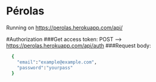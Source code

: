 # Pérolas
Running on https://perolas.herokuapp.com/api/

#Authorization
###Get access token:
POST --> https://perolas.herokuapp.com/api/auth
###Request body: 
```sh
  {
    "email":"example@example.com",
    "password":"yourpass"
  }
```
